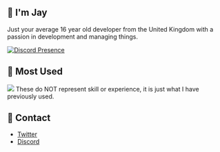 ## 👋 I'm Jay
Just your average 16 year old developer from the United Kingdom with a passion in development and managing things.

[![Discord Presence](https://lanyard.cnrad.dev/api/697541992770437130)](https://discord.com/users/697541992770437130)

## 🌴 Most Used
<img src="https://skillicons.dev/icons?i=ts,js,html,css,lua,python,nodejs,vscode,cloudflare,mongodb,git,discord" />
These do NOT represent skill or experience, it is just what I have previously used.

## 📡 Contact
- [Twitter](https://twitter.com/nlghtleak)
- [Discord](https://discord.com/users/697541992770437130)
